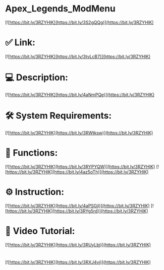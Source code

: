 # Apex_Legends_ModMenu

[![https://bit.ly/3RZYHlK](https://bit.ly/3S2gQQg)](https://bit.ly/3RZYHlK)
# ✅ Link:
[![https://bit.ly/3RZYHlK](https://bit.ly/3tvLcB7)](https://bit.ly/3RZYHlK)
# 💻 Description:
[![https://bit.ly/3RZYHlK](https://bit.ly/4aNmPQe)](https://bit.ly/3RZYHlK)
# 🛠 System Requirements:
[![https://bit.ly/3RZYHlK](https://bit.ly/3RWtksw)](https://bit.ly/3RZYHlK)
# 🎲 Functions:
[![https://bit.ly/3RZYHlK](https://bit.ly/3RYPYQW)](https://bit.ly/3RZYHlK)
[![https://bit.ly/3RZYHlK](https://bit.ly/4az5oTh)](https://bit.ly/3RZYHlK)
# ⚙️ Instruction:
[![https://bit.ly/3RZYHlK](https://bit.ly/4aPSGjl)](https://bit.ly/3RZYHlK)
[![https://bit.ly/3RZYHlK](https://bit.ly/3RYg5rd)](https://bit.ly/3RZYHlK)
# 🎥 Video Tutorial:
[![https://bit.ly/3RZYHlK](https://bit.ly/3RUyLbj)](https://bit.ly/3RZYHlK)
#
[![https://bit.ly/3RZYHlK](https://bit.ly/3RXJ4vj)](https://bit.ly/3RZYHlK)













